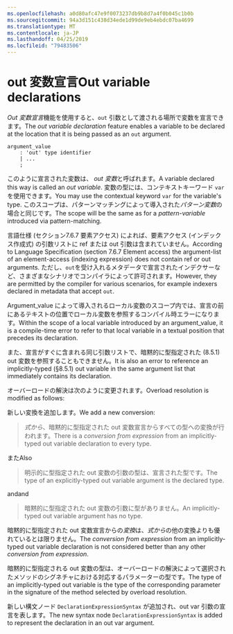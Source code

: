 ```yaml
---
ms.openlocfilehash: a0d80afc47e9f0073237db9b8d7a4f0b045c1b0b
ms.sourcegitcommit: 94a3d151c438d34ede1d99de9eb4ebdc07ba4699
ms.translationtype: MT
ms.contentlocale: ja-JP
ms.lasthandoff: 04/25/2019
ms.locfileid: "79483506"
---
```

# <a name="out-variable-declarations"></a><span data-ttu-id="f2ed3-101">out 変数宣言</span><span class="sxs-lookup"><span data-stu-id="f2ed3-101">Out variable declarations</span></span>

<span data-ttu-id="f2ed3-102">*Out 変数宣言*機能を使用すると、`out` 引数として渡される場所で変数を宣言できます。</span><span class="sxs-lookup"><span data-stu-id="f2ed3-102">The *out variable declaration* feature enables a variable to be declared at the location that it is being passed as an `out` argument.</span></span>

```antlr
argument_value
    : 'out' type identifier
    | ...
    ;
```

<span data-ttu-id="f2ed3-103">このように宣言された変数は、 *out 変数*と呼ばれます。</span><span class="sxs-lookup"><span data-stu-id="f2ed3-103">A variable declared this way is called an *out variable*.</span></span> <span data-ttu-id="f2ed3-104">変数の型には、コンテキストキーワード `var` を使用できます。</span><span class="sxs-lookup"><span data-stu-id="f2ed3-104">You may use the contextual keyword `var` for the variable's type.</span></span> <span data-ttu-id="f2ed3-105">このスコープは、パターンマッチングによって導入された*パターン変数*の場合と同じです。</span><span class="sxs-lookup"><span data-stu-id="f2ed3-105">The scope will be the same as for a *pattern-variable* introduced via pattern-matching.</span></span>

<span data-ttu-id="f2ed3-106">言語仕様 (セクション7.6.7 要素アクセス) によれば、要素アクセス (インデックス作成式) の引数リストに ref または out 引数は含まれていません。</span><span class="sxs-lookup"><span data-stu-id="f2ed3-106">According to Language Specification (section 7.6.7 Element access) the argument-list of an element-access (indexing expression) does not contain ref or out arguments.</span></span> <span data-ttu-id="f2ed3-107">ただし、`out`を受け入れるメタデータで宣言されたインデクサーなど、さまざまなシナリオでコンパイラによって許可されます。</span><span class="sxs-lookup"><span data-stu-id="f2ed3-107">However, they are permitted by the compiler for various scenarios, for example indexers declared in metadata that accept `out`.</span></span>

<span data-ttu-id="f2ed3-108">Argument_value によって導入されるローカル変数のスコープ内では、宣言の前にあるテキストの位置でローカル変数を参照するコンパイル時エラーになります。</span><span class="sxs-lookup"><span data-stu-id="f2ed3-108">Within the scope of a local variable introduced by an argument_value, it is a compile-time error to refer to that local variable in a textual position that precedes its declaration.</span></span>

<span data-ttu-id="f2ed3-109">また、宣言がすぐに含まれる同じ引数リストで、暗黙的に型指定された (8.5.1) out 変数を参照することもできません。</span><span class="sxs-lookup"><span data-stu-id="f2ed3-109">It is also an error to reference an implicitly-typed (§8.5.1) out variable in the same argument list that immediately contains its declaration.</span></span>

<span data-ttu-id="f2ed3-110">オーバーロードの解決は次のように変更されます。</span><span class="sxs-lookup"><span data-stu-id="f2ed3-110">Overload resolution is modified as follows:</span></span>

<span data-ttu-id="f2ed3-111">新しい変換を追加します。</span><span class="sxs-lookup"><span data-stu-id="f2ed3-111">We add a new conversion:</span></span>

> <span data-ttu-id="f2ed3-112">*式から*、暗黙的に型指定された out 変数宣言からすべての型への変換が行われます。</span><span class="sxs-lookup"><span data-stu-id="f2ed3-112">There is a *conversion from expression* from an implicitly-typed out variable declaration to every type.</span></span>

<span data-ttu-id="f2ed3-113">また</span><span class="sxs-lookup"><span data-stu-id="f2ed3-113">Also</span></span>

> <span data-ttu-id="f2ed3-114">明示的に型指定された out 変数の引数の型は、宣言された型です。</span><span class="sxs-lookup"><span data-stu-id="f2ed3-114">The type of an explicitly-typed out variable argument is the declared type.</span></span>

<span data-ttu-id="f2ed3-115">and</span><span class="sxs-lookup"><span data-stu-id="f2ed3-115">and</span></span>

> <span data-ttu-id="f2ed3-116">暗黙的に型指定された out 変数の引数に型がありません。</span><span class="sxs-lookup"><span data-stu-id="f2ed3-116">An implicitly-typed out variable argument has no type.</span></span>

<span data-ttu-id="f2ed3-117">暗黙的に型指定された out 変数宣言からの*変換*は、*式から*の他の変換よりも優れているとは限りません。</span><span class="sxs-lookup"><span data-stu-id="f2ed3-117">The *conversion from expression* from an implicitly-typed out variable declaration is not considered better than any other *conversion from expression*.</span></span>

<span data-ttu-id="f2ed3-118">暗黙的に型指定される out 変数の型は、オーバーロードの解決によって選択されたメソッドのシグネチャにおける対応するパラメーターの型です。</span><span class="sxs-lookup"><span data-stu-id="f2ed3-118">The type of an implicitly-typed out variable is the type of the corresponding parameter in the signature of the method selected by overload resolution.</span></span>

<span data-ttu-id="f2ed3-119">新しい構文ノード `DeclarationExpressionSyntax` が追加され、out var 引数の宣言を表します。</span><span class="sxs-lookup"><span data-stu-id="f2ed3-119">The new syntax node `DeclarationExpressionSyntax` is added to represent the declaration in an out var argument.</span></span>
